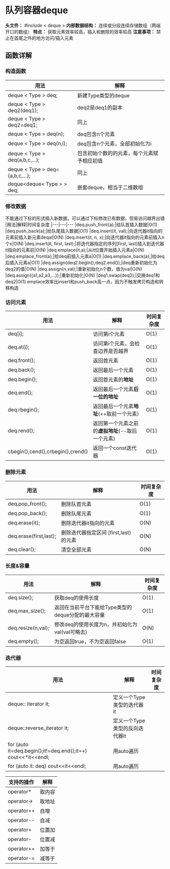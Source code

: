 # 队列容器deque

**头文件：** #include < deque >
**内部数据结构：** 连续或分段连续存储数组（两端
开口的数组）
**特点：** 获取元素效率较高，插入和删除的效率较高
**注意事项：** 禁止在首尾之外的地方访问/插入元素

## 函数详解

### 构造函数
|用法|解释
|---|---
|deque < Type > deq;|新建Type类型的deque
|deque < Type > deq2(deq1);|deq2是deq1的副本
|deque < Type > deq2=deq1;|同上
|deque < Type > deq(n);|deq包含n个元素
|deque < Type > deq(n,i);|deq包含n个元素，全部初始化为i
|deque < Type > deq{a,b,c,...};|包含初始个数的的元素，每个元素赋予相应初值
|deque < Type > deq={a,b,c,...};|同上
|deque<deque< Type > > deq;|嵌套deque，相当于二维数组


### 修改数据
不能通过下标的形式插入新数据，可以通过下标修改已有数据，但易访问越界出错
|用法|解释|时间复杂度
|---|---|---
|deq.push_front(a);|给队首插入数据|O(1)
|deq.push_back(a);|给队尾插入数据|O(1)
|deq.insert(it, val);|向迭代器it指向的元素前插入新元素deqal|O(N)
|deq.insert(it, n, x);|向迭代器it指向的元素前插入n个x|O(N)
|deq.insert(it, first, last);|将迭代器指定的序列[first, last)插入到迭代器it指向的元素前|O(N)
|deq.emplace(it,a);|从it位置开始插入元素a|O(N)
|deq.emplace_front(a);|给deq前插入元素a|O(1)
|deq.emplace_back(a);|给deq后插入元素a|O(1)
|deq.assign(deq2.begin(),deq2.end());|deq重新初始化为deq2的值|O(N)
|deq.assign(n,val);|重新初始化n个数，值为val|O(N)
|deq.assign({a1,a2,a3,...});|重新初始化|O(N)
|deq1.swap(deq2);|交换deq1和deq2|O(1)
emplace效率比insert和push_back高一点，因为不触发拷贝构造和转移构造


### 访问元素

|用法|解释|时间复杂度
|---|---|---
|deq[i];|访问第i个元素|O(1)
|deq.at(i);|访问第i个元素，会检查边界是否越界|O(1)
|deq.front();|返回首元素|O(1)
|deq.back();|返回最后一个元素|O(1)
|deq.begin();|返回首元素的**地址**|O(1)
|deq.end();|返回最后一个元素**后一位的地址**|O(1)
|deq.rbegin();|返回最后一个元素**地址**(++取前一个元素)|O(1)
|deq.rend();|返回第一个元素之前的**虚拟地址**(--取后一个元素)|O(1)
|cbegin(),cend(),crbegin(),crend()|返回一个const迭代器|O(1)


### 删除元素
|用法|解释|时间复杂度
|---|---|---
|deq.pop_front();|删除队首元素|O(1)
|deq.pop_back();|删除队尾元素|O(1)
|deq.erase(it);|删除迭代器it指向的元素|O(N)
|deq.erase(first,last);|删除迭代器指定区间 [first,last) 的元素|O(N)
|deq.clear();|清空全部元素|O(N)




### 长度&容量
|用法|解释|时间复杂度
|---|---|---
|deq.size();|获取deq的使用长度|O(1)
|deq.max_size();|返回在当前平台下能给Type类型的deque分配的最大容量|O(1)
|deq.resize(n,val);|修改deq的使用长度为n，并初始化为val(val可略去)|O(N)
|deq.empty();|为空返回true，不为空返回false|O(1)

### 迭代器
|用法|解释|时间复杂度
|---|---|---
|deque<Type>:: iterator it;|定义一个Type类型的迭代器it
|deque<Type>::reverse_iterator it;|定义一个Type类型的反向迭代器it
|	for (auto it=deq.begin();it!=deq.end();it++) cout<<*it<<endl; |用auto遍历
|	for (auto it: deq) cout<<it<<endl; |用auto遍历

|支持的操作|解释
|---|---|
|operator* |取内容
|operator-> |取地址
|operator++ |自增
|operator-- |自减
|operator+ |位置加
|operator- |位置减
|operator+= |加等于
|operator-= |减等于

